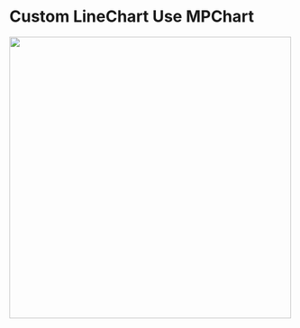 # Custom LineChart Use MPChart


<img src="https://github.com/dinhtho/FacebookSDK/blob/master/image2.png" width="500"/>